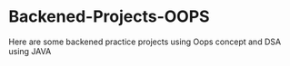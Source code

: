# Backened-Projects-OOPS
Here are some backened practice projects using Oops concept and DSA using JAVA
